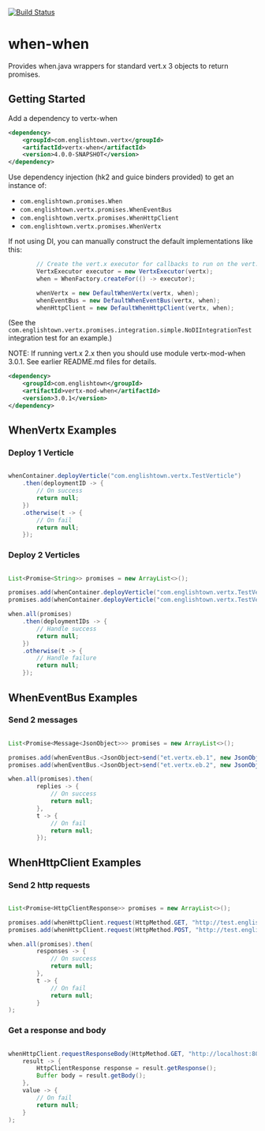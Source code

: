 [![Build Status](https://travis-ci.org/englishtown/vertx-when.png)](https://travis-ci.org/englishtown/vertx-when)

# when-when

Provides when.java wrappers for standard vert.x 3 objects to return promises.

## Getting Started

Add a dependency to vertx-when

```xml
<dependency>
    <groupId>com.englishtown.vertx</groupId>
    <artifactId>vertx-when</artifactId>
    <version>4.0.0-SNAPSHOT</version>
</dependency>
```

Use dependency injection (hk2 and guice binders provided) to get an instance of:
* `com.englishtown.promises.When`
* `com.englishtown.vertx.promises.WhenEventBus`
* `com.englishtown.vertx.promises.WhenHttpClient`
* `com.englishtown.vertx.promises.WhenVertx`

If not using DI, you can manually construct the default implementations like this:
```java
        // Create the vert.x executor for callbacks to run on the vert.x event loop
        VertxExecutor executor = new VertxExecutor(vertx);
        when = WhenFactory.createFor(() -> executor);

        whenVertx = new DefaultWhenVertx(vertx, when);
        whenEventBus = new DefaultWhenEventBus(vertx, when);
        whenHttpClient = new DefaultWhenHttpClient(vertx, when);
```
(See the `com.englishtown.vertx.promises.integration.simple.NoDIIntegrationTest` integration test for an example.)


NOTE: If running vert.x 2.x then you should use module vertx-mod-when 3.0.1.  See earlier README.md files for details.

```xml
<dependency>
    <groupId>com.englishtown</groupId>
    <artifactId>vertx-mod-when</artifactId>
    <version>3.0.1</version>
</dependency>
```


## WhenVertx Examples

### Deploy 1 Verticle

```java

whenContainer.deployVerticle("com.englishtown.vertx.TestVerticle")
    .then(deploymentID -> {
        // On success
        return null;
    })
    .otherwise(t -> {
        // On fail
        return null;
    });

```

### Deploy 2 Verticles

```java

List<Promise<String>> promises = new ArrayList<>();

promises.add(whenContainer.deployVerticle("com.englishtown.vertx.TestVerticle1"));
promises.add(whenContainer.deployVerticle("com.englishtown.vertx.TestVerticle2"));

when.all(promises)
    .then(deploymentIDs -> {
        // Handle success
        return null;
    })
    .otherwise(t -> {
        // Handle failure
        return null;
    });

```


## WhenEventBus Examples

### Send 2 messages

```java

List<Promise<Message<JsonObject>>> promises = new ArrayList<>();

promises.add(whenEventBus.<JsonObject>send("et.vertx.eb.1", new JsonObject().putString("message", "hello")));
promises.add(whenEventBus.<JsonObject>send("et.vertx.eb.2", new JsonObject().putString("message", "world")));

when.all(promises).then(
        replies -> {
            // On success
            return null;
        },
        t -> {
            // On fail
            return null;
        });

```


## WhenHttpClient Examples

### Send 2 http requests

```java

List<Promise<HttpClientResponse>> promises = new ArrayList<>();

promises.add(whenHttpClient.request(HttpMethod.GET, "http://test.englishtown.com/test1", new HttpClientOptions()));
promises.add(whenHttpClient.request(HttpMethod.POST, "http://test.englishtown.com/test2", new HttpClientOptions()));

when.all(promises).then(
        responses -> {
            // On success
            return null;
        },
        t -> {
            // On fail
            return null;
        }
);

```

### Get a response and body

```java

whenHttpClient.requestResponseBody(HttpMethod.GET, "http://localhost:8081/test", new HttpClientOptions()).then(
    result -> {
        HttpClientResponse response = result.getResponse();
        Buffer body = result.getBody();
    },
    value -> {
        // On fail
        return null;
    }
);

```

